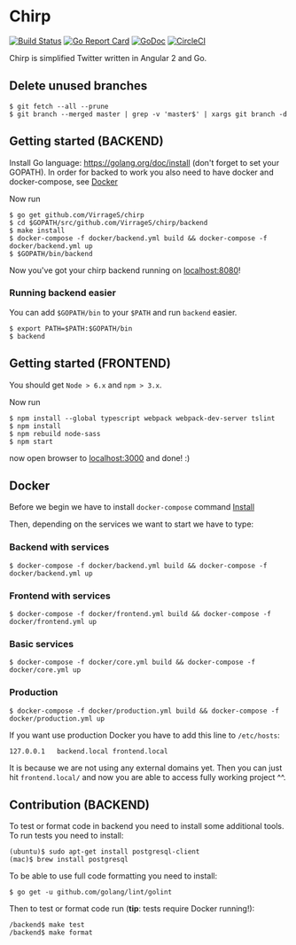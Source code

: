 # Chirp

[![Build Status](https://travis-ci.org/VirrageS/chirp.svg?branch=master)](https://travis-ci.org/VirrageS/chirp)
[![Go Report Card](https://goreportcard.com/badge/github.com/VirrageS/chirp)](https://goreportcard.com/report/github.com/VirrageS/chirp)
[![GoDoc](https://godoc.org/github.com/VirrageS/chirp?status.svg)](https://godoc.org/github.com/VirrageS/chirp)
[![CircleCI](https://circleci.com/gh/VirrageS/chirp/tree/master.svg?style=svg)](https://circleci.com/gh/VirrageS/chirp/tree/master)


Chirp is simplified Twitter written in Angular 2 and Go.



## Delete unused branches

    $ git fetch --all --prune
    $ git branch --merged master | grep -v 'master$' | xargs git branch -d



## Getting started (BACKEND)

Install Go language: https://golang.org/doc/install (don't forget to set your GOPATH).
In order for backed to work you also need to have docker and docker-compose, see [Docker](https://github.com/VirrageS/chirp#docker)

Now run

    $ go get github.com/VirrageS/chirp
    $ cd $GOPATH/src/github.com/VirrageS/chirp/backend
    $ make install
    $ docker-compose -f docker/backend.yml build && docker-compose -f docker/backend.yml up
    $ $GOPATH/bin/backend

Now you've got your chirp backend running on [localhost:8080](http://localhost:8080/)!


### Running backend easier

You can add `$GOPATH/bin` to your `$PATH` and run `backend` easier.

    $ export PATH=$PATH:$GOPATH/bin
    $ backend



## Getting started (FRONTEND)

You should get `Node > 6.x` and `npm > 3.x`.


Now run

    $ npm install --global typescript webpack webpack-dev-server tslint
    $ npm install
    $ npm rebuild node-sass
    $ npm start

now open browser to [localhost:3000](http://localhost:3000/) and done! :)



## Docker

Before we begin we have to install `docker-compose` command [Install](https://docs.docker.com/compose/install/)

Then, depending on the services we want to start we have to type:


### Backend with services

    $ docker-compose -f docker/backend.yml build && docker-compose -f docker/backend.yml up


### Frontend with services

    $ docker-compose -f docker/frontend.yml build && docker-compose -f docker/frontend.yml up


### Basic services

    $ docker-compose -f docker/core.yml build && docker-compose -f docker/core.yml up


### Production

    $ docker-compose -f docker/production.yml build && docker-compose -f docker/production.yml up

If you want use production Docker you have to add this line to `/etc/hosts`:

```
127.0.0.1   backend.local frontend.local
```

It is because we are not using any external domains yet. Then you can just hit
`frontend.local/` and now you are able to access fully working project ^^.



## Contribution (BACKEND)

To test or format code in backend you need to install some additional tools.
To run tests you need to install:

    (ubuntu)$ sudo apt-get install postgresql-client
    (mac)$ brew install postgresql

To be able to use full code formatting you need to install:

    $ go get -u github.com/golang/lint/golint

Then to test or format code run (**tip**: tests require Docker running!):

    /backend$ make test
    /backend$ make format
